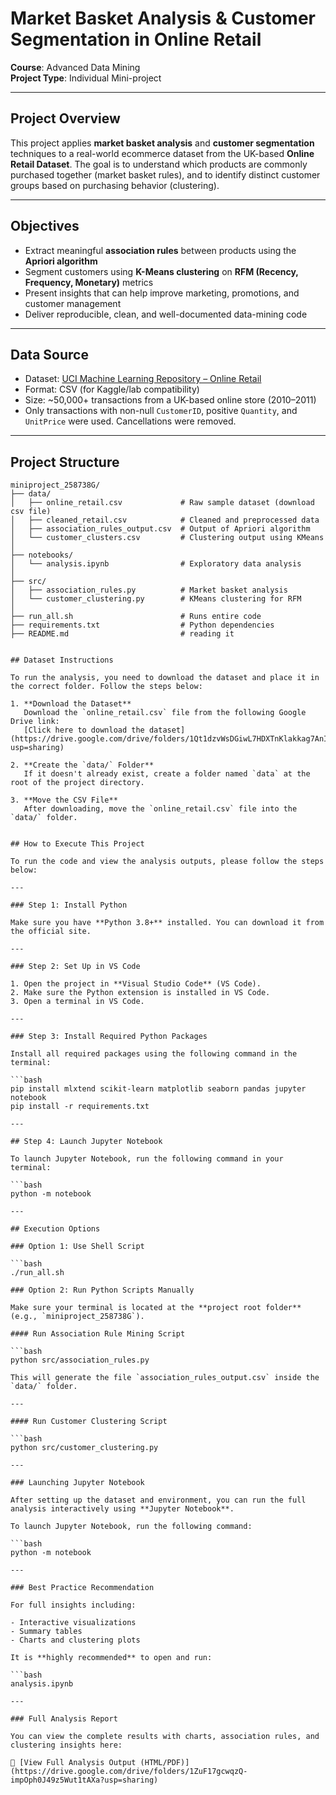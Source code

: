 # Market Basket Analysis & Customer Segmentation in Online Retail

**Course**: Advanced Data Mining  
**Project Type**: Individual Mini-project 

---

## Project Overview

This project applies **market basket analysis** and **customer segmentation** techniques to a real-world ecommerce dataset from the UK-based **Online Retail Dataset**. The goal is to understand which products are commonly purchased together (market basket rules), and to identify distinct customer groups based on purchasing behavior (clustering).

---

## Objectives

- Extract meaningful **association rules** between products using the **Apriori algorithm**
- Segment customers using **K-Means clustering** on **RFM (Recency, Frequency, Monetary)** metrics
- Present insights that can help improve marketing, promotions, and customer management
- Deliver reproducible, clean, and well-documented data-mining code

---

## Data Source

- Dataset: [UCI Machine Learning Repository – Online Retail](https://archive.ics.uci.edu/ml/datasets/online+retail)
- Format: CSV (for Kaggle/lab compatibility)
- Size: ~50,000+ transactions from a UK-based online store (2010–2011)
- Only transactions with non-null `CustomerID`, positive `Quantity`, and `UnitPrice` were used. Cancellations were removed.

---

## Project Structure

```plaintext
miniproject_258738G/
├── data/
│   ├── online_retail.csv             # Raw sample dataset (download csv file)
│   ├── cleaned_retail.csv            # Cleaned and preprocessed data
│   ├── association_rules_output.csv  # Output of Apriori algorithm
│   └── customer_clusters.csv         # Clustering output using KMeans
│
├── notebooks/
│   └── analysis.ipynb                # Exploratory data analysis
│
├── src/
│   ├── association_rules.py          # Market basket analysis
│   └── customer_clustering.py        # KMeans clustering for RFM
│
├── run_all.sh                        # Runs entire code
├── requirements.txt                  # Python dependencies
├── README.md                         # reading it


## Dataset Instructions

To run the analysis, you need to download the dataset and place it in the correct folder. Follow the steps below:

1. **Download the Dataset**  
   Download the `online_retail.csv` file from the following Google Drive link:  
   [Click here to download the dataset](https://drive.google.com/drive/folders/1Qt1dzvWsDGiwL7HDXTnKlakkag7AnILp?usp=sharing)

2. **Create the `data/` Folder**  
   If it doesn't already exist, create a folder named `data` at the root of the project directory.

3. **Move the CSV File**  
   After downloading, move the `online_retail.csv` file into the `data/` folder.


## How to Execute This Project

To run the code and view the analysis outputs, please follow the steps below:

---

### Step 1: Install Python

Make sure you have **Python 3.8+** installed. You can download it from the official site.

---

### Step 2: Set Up in VS Code

1. Open the project in **Visual Studio Code** (VS Code).
2. Make sure the Python extension is installed in VS Code.
3. Open a terminal in VS Code.

---

### Step 3: Install Required Python Packages

Install all required packages using the following command in the terminal:

```bash
pip install mlxtend scikit-learn matplotlib seaborn pandas jupyter notebook
pip install -r requirements.txt

---

## Step 4: Launch Jupyter Notebook

To launch Jupyter Notebook, run the following command in your terminal:

```bash
python -m notebook

---

## Execution Options

### Option 1: Use Shell Script 

```bash
./run_all.sh

### Option 2: Run Python Scripts Manually

Make sure your terminal is located at the **project root folder** (e.g., `miniproject_258738G`).

#### Run Association Rule Mining Script

```bash
python src/association_rules.py

This will generate the file `association_rules_output.csv` inside the `data/` folder.

---

#### Run Customer Clustering Script

```bash
python src/customer_clustering.py

---

### Launching Jupyter Notebook

After setting up the dataset and environment, you can run the full analysis interactively using **Jupyter Notebook**.

To launch Jupyter Notebook, run the following command:

```bash
python -m notebook

---

### Best Practice Recommendation

For full insights including:

- Interactive visualizations  
- Summary tables  
- Charts and clustering plots  

It is **highly recommended** to open and run:

```bash
analysis.ipynb

---

### Full Analysis Report

You can view the complete results with charts, association rules, and clustering insights here:

🔗 [View Full Analysis Output (HTML/PDF)](https://drive.google.com/drive/folders/1ZuF17gcwqzQ-impOph0J49z5Wut1tAXa?usp=sharing)

